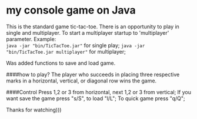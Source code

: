 my console game on Java
=======================

This is the standard game tic-tac-toe. There is an opportunity to play in single and multiplayer. To start a multiplayer startup to 'multiplayer' parameter.
Example:  
`java -jar "bin/TicTacToe.jar"` for single play;
`java -jar "bin/TicTacToe.jar multiplayer"` for multiplayer;

Was added functions to save and load game.

####how to play?
The player who succeeds in placing three respective marks in a horizontal, vertical, or diagonal row wins the game.
 
####Control
Press 1,2 or 3 from horizontal, next 1,2 or 3 from vertical;
If you want save the game press "s/S", to load "l/L";
To quick game press "q/Q";
 
 Thanks for watching)))
 